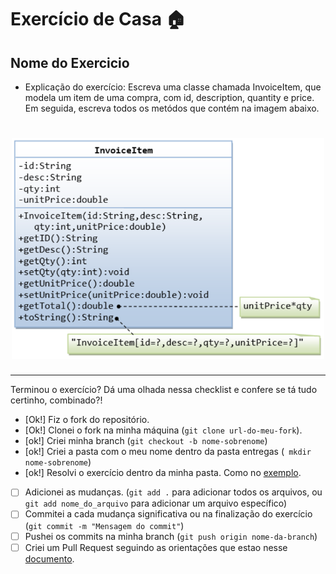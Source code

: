 # Exercício de Casa 🏠 

## Nome do Exercicio

- Explicação do exercício: 
Escreva uma classe chamada InvoiceItem, que modela um item de uma compra, com id, description, quantity e price.
Em seguida, escreva todos os metódos que contém na imagem abaixo.

 <h1 align="center">
  <img src="../../assets/exercicio-casa-diagrama.png" alt="representação do paradigma de programação estruturado" width="500">
</h1>

---

Terminou o exercício? Dá uma olhada nessa checklist e confere se tá tudo certinho, combinado?!

- [Ok!] Fiz o fork do repositório.
- [Ok!] Clonei o fork na minha máquina (`git clone url-do-meu-fork`).
- [ok!] Criei minha branch (` git checkout -b nome-sobrenome `)
- [ok!] Criei a pasta com o meu nome dentro da pasta entregas (` mkdir nome-sobrenome`)
- [ok!] Resolvi o exercício dentro da minha pasta. Como no [exemplo](/on21-imersao-js-S1-TDD/exercicios/para-casa/entregas/exemplo-nome-sobrenome/).
- [ ] Adicionei as mudanças. (`git add .` para adicionar todos os arquivos, ou `git add nome_do_arquivo` para adicionar um arquivo específico)
- [ ] Commitei a cada mudança significativa ou na finalização do exercício (`git commit -m "Mensagem do commit"`)
- [ ] Pushei os commits na minha branch (`git push origin nome-da-branch`)
- [ ] Criei um Pull Request seguindo as orientações que estao nesse [documento](/on21-imersao-js-S1-TDD/exercicios/para-casa/instrucoes-pull-request.md).
